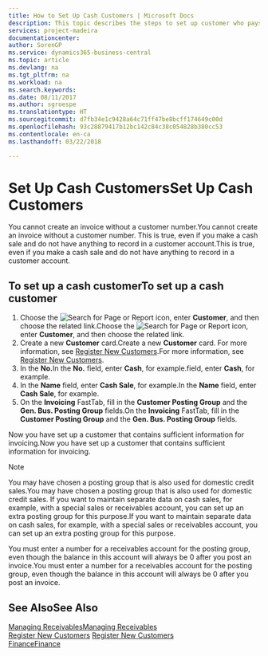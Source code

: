 ```yaml
---
title: How to Set Up Cash Customers | Microsoft Docs
description: This topic describes the steps to set up customer who pays in cash.
services: project-madeira
documentationcenter: 
author: SorenGP
ms.service: dynamics365-business-central
ms.topic: article
ms.devlang: na
ms.tgt_pltfrm: na
ms.workload: na
ms.search.keywords: 
ms.date: 08/11/2017
ms.author: sgroespe
ms.translationtype: HT
ms.sourcegitcommit: d7fb34e1c9428a64c71ff47be8bcff174649c00d
ms.openlocfilehash: 93c28879417b12bc142c84c38c054828b380cc53
ms.contentlocale: en-ca
ms.lasthandoff: 03/22/2018

---
```

# <a name="set-up-cash-customers"></a><span data-ttu-id="79945-103">Set Up Cash Customers</span><span class="sxs-lookup"><span data-stu-id="79945-103">Set Up Cash Customers</span></span>
<span data-ttu-id="79945-104">You cannot create an invoice without a customer number.</span><span class="sxs-lookup"><span data-stu-id="79945-104">You cannot create an invoice without a customer number.</span></span> <span data-ttu-id="79945-105">This is true, even if you make a cash sale and do not have anything to record in a customer account.</span><span class="sxs-lookup"><span data-stu-id="79945-105">This is true, even if you make a cash sale and do not have anything to record in a customer account.</span></span>  

## <a name="to-set-up-a-cash-customer"></a><span data-ttu-id="79945-106">To set up a cash customer</span><span class="sxs-lookup"><span data-stu-id="79945-106">To set up a cash customer</span></span>  
1.  <span data-ttu-id="79945-107">Choose the ![Search for Page or Report](media/ui-search/search_small.png "Search for Page or Report icon") icon, enter **Customer**, and then choose the related link.</span><span class="sxs-lookup"><span data-stu-id="79945-107">Choose the ![Search for Page or Report](media/ui-search/search_small.png "Search for Page or Report icon") icon, enter **Customer**, and then choose the related link.</span></span>  
2.  <span data-ttu-id="79945-108">Create a new **Customer** card.</span><span class="sxs-lookup"><span data-stu-id="79945-108">Create a new **Customer** card.</span></span> <span data-ttu-id="79945-109">For more information, see [Register New Customers](sales-how-register-new-customers.md).</span><span class="sxs-lookup"><span data-stu-id="79945-109">For more information, see [Register New Customers](sales-how-register-new-customers.md).</span></span>
3.  <span data-ttu-id="79945-110">In the **No.**</span><span class="sxs-lookup"><span data-stu-id="79945-110">In the **No.**</span></span> <span data-ttu-id="79945-111">field, enter **Cash**, for example.</span><span class="sxs-lookup"><span data-stu-id="79945-111">field, enter **Cash**, for example.</span></span>  
4.  <span data-ttu-id="79945-112">In the **Name** field, enter **Cash Sale**, for example.</span><span class="sxs-lookup"><span data-stu-id="79945-112">In the **Name** field, enter **Cash Sale**, for example.</span></span>  
5.  <span data-ttu-id="79945-113">On the **Invoicing** FastTab, fill in the **Customer Posting Group** and the **Gen. Bus. Posting Group** fields.</span><span class="sxs-lookup"><span data-stu-id="79945-113">On the **Invoicing** FastTab, fill in the **Customer Posting Group** and the **Gen. Bus. Posting Group** fields.</span></span>  

 <span data-ttu-id="79945-114">Now you have set up a customer that contains sufficient information for invoicing.</span><span class="sxs-lookup"><span data-stu-id="79945-114">Now you have set up a customer that contains sufficient information for invoicing.</span></span>  

> [!NOTE]  
>  <span data-ttu-id="79945-115">You may have chosen a posting group that is also used for domestic credit sales.</span><span class="sxs-lookup"><span data-stu-id="79945-115">You may have chosen a posting group that is also used for domestic credit sales.</span></span> <span data-ttu-id="79945-116">If you want to maintain separate data on cash sales, for example, with a special sales or receivables account, you can set up an extra posting group for this purpose.</span><span class="sxs-lookup"><span data-stu-id="79945-116">If you want to maintain separate data on cash sales, for example, with a special sales or receivables account, you can set up an extra posting group for this purpose.</span></span>  
>   
>  <span data-ttu-id="79945-117">You must enter a number for a receivables account for the posting group, even though the balance in this account will always be 0 after you post an invoice.</span><span class="sxs-lookup"><span data-stu-id="79945-117">You must enter a number for a receivables account for the posting group, even though the balance in this account will always be 0 after you post an invoice.</span></span>  

## <a name="see-also"></a><span data-ttu-id="79945-118">See Also</span><span class="sxs-lookup"><span data-stu-id="79945-118">See Also</span></span>
[<span data-ttu-id="79945-119">Managing Receivables</span><span class="sxs-lookup"><span data-stu-id="79945-119">Managing Receivables</span></span>](receivables-manage-receivables.md)  
<span data-ttu-id="79945-120">[Register New Customers](sales-how-register-new-customers.md)  </span><span class="sxs-lookup"><span data-stu-id="79945-120">[Register New Customers](sales-how-register-new-customers.md)  </span></span>  
[<span data-ttu-id="79945-121">Finance</span><span class="sxs-lookup"><span data-stu-id="79945-121">Finance</span></span>](finance.md)  


